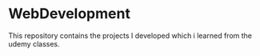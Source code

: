 # WebDevelopment
This repository contains the projects I developed which i learned from the udemy classes.
